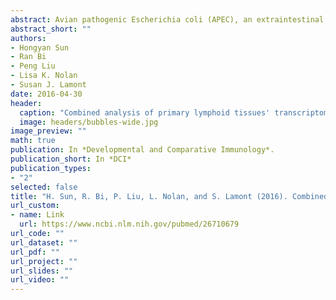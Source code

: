 ```yaml
---
abstract: Avian pathogenic Escherichia coli (APEC), an extraintestinal pathogenic E. coli (ExPEC), constitutes an animal health and a potential zoonotic risk. Most studies focus on the response of a single tissue to APEC infection. Understanding interactions among lymphoid tissues is of importance in controlling APEC infection. Therefore, we studied bone marrow, bursa, and thymus transcriptomes because of these tissues' crucial roles in development of pre-lymphocytes, B cells, and T cells, respectively. Using lesion scores of liver, pericardium, and air sacs, infected birds were classified as either resistant or susceptible. Little difference in gene expression was detected in resistant birds in bone marrow versus bursa or thymus, while there were large differences between tissues in susceptible birds. Phagosome, lysosome and cytokine interactions were strongly enhanced in thymus versus bone marrow in susceptible birds, and T cell receptor (TCR), cell cycle, and p53 signaling were significantly decreased. B cell receptor (BCR) was also significantly suppressed in bursa versus bone marrow in susceptible birds. This research provides novel insights into the complex developmental changes in gene expression occurring across the primary lymphoid organs and, therefore, serves as a foundation to understanding the cellular and molecular basis of host resistance to APEC infection.
abstract_short: ""
authors:
- Hongyan Sun
- Ran Bi
- Peng Liu
- Lisa K. Nolan
- Susan J. Lamont
date: 2016-04-30
header:
  caption: "Combined analysis of primary lymphoid tissues' transcriptomic response to extra-intestinal Escherichia coli (ExPEC) infection"
  image: headers/bubbles-wide.jpg
image_preview: ""
math: true
publication: In *Developmental and Comparative Immunology*.
publication_short: In *DCI*
publication_types:
- "2"
selected: false
title: "H. Sun, R. Bi, P. Liu, L. Nolan, and S. Lamont (2016). Combined Analysis of Primary Lymphoid Tissues' Transcriptomic Response to Extra-intestinal Escherichia coli (ExPEC) Infection. Developmental and Comparative Immunology, 57:99-106."
url_custom:
- name: Link
  url: https://www.ncbi.nlm.nih.gov/pubmed/26710679
url_code: ""
url_dataset: ""
url_pdf: ""
url_project: ""
url_slides: ""
url_video: ""
---
```

